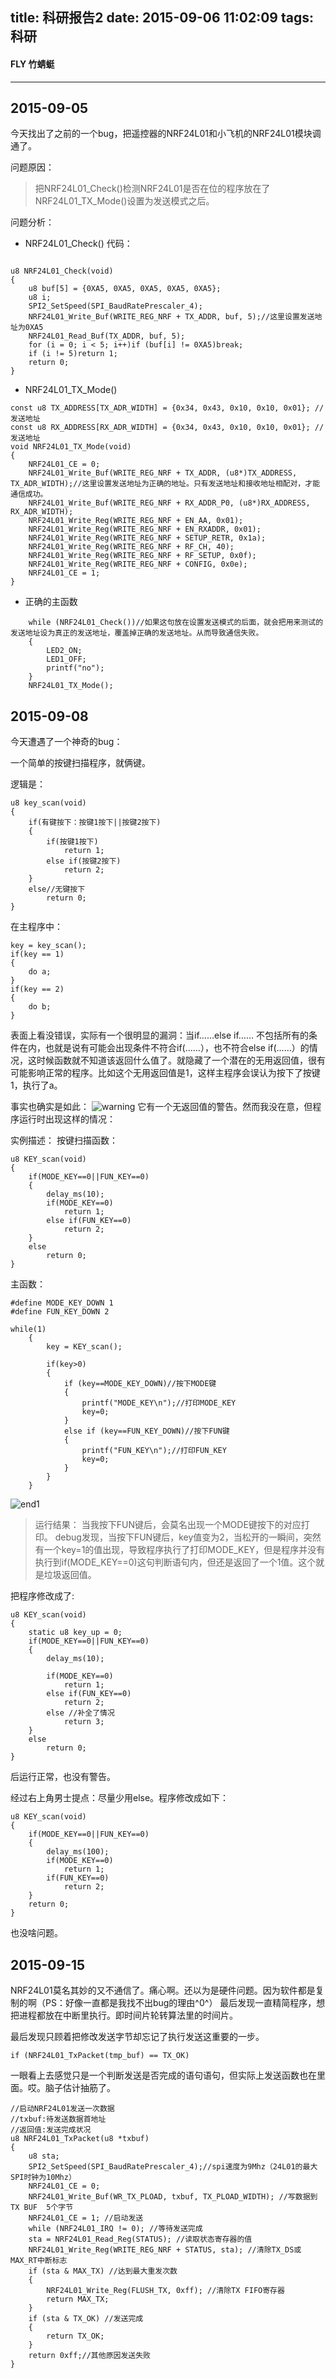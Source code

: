 title: 科研报告2
date: 2015-09-06 11:02:09
tags: 科研
---
#### FLY 竹蜻蜓

-------

## 2015-09-05

今天找出了之前的一个bug，把遥控器的NRF24L01和小飞机的NRF24L01模块调通了。

问题原因：

>把NRF24L01_Check()检测NRF24L01是否在位的程序放在了NRF24L01_TX_Mode()设置为发送模式之后。

问题分析：

<!--more-->
* NRF24L01_Check() 代码：

```

u8 NRF24L01_Check(void)
{
    u8 buf[5] = {0XA5, 0XA5, 0XA5, 0XA5, 0XA5};
    u8 i;
    SPI2_SetSpeed(SPI_BaudRatePrescaler_4); 
    NRF24L01_Write_Buf(WRITE_REG_NRF + TX_ADDR, buf, 5);//这里设置发送地址为0XA5 
    NRF24L01_Read_Buf(TX_ADDR, buf, 5); 
    for (i = 0; i < 5; i++)if (buf[i] != 0XA5)break;
    if (i != 5)return 1; 
    return 0;        
}
```

* NRF24L01_TX_Mode()

```
const u8 TX_ADDRESS[TX_ADR_WIDTH] = {0x34, 0x43, 0x10, 0x10, 0x01}; //发送地址
const u8 RX_ADDRESS[RX_ADR_WIDTH] = {0x34, 0x43, 0x10, 0x10, 0x01}; //发送地址
void NRF24L01_TX_Mode(void)
{
    NRF24L01_CE = 0;
    NRF24L01_Write_Buf(WRITE_REG_NRF + TX_ADDR, (u8*)TX_ADDRESS, TX_ADR_WIDTH);//这里设置发送地址为正确的地址。只有发送地址和接收地址相配对，才能通信成功。 
    NRF24L01_Write_Buf(WRITE_REG_NRF + RX_ADDR_P0, (u8*)RX_ADDRESS, RX_ADR_WIDTH); 
    NRF24L01_Write_Reg(WRITE_REG_NRF + EN_AA, 0x01);  
    NRF24L01_Write_Reg(WRITE_REG_NRF + EN_RXADDR, 0x01); 
    NRF24L01_Write_Reg(WRITE_REG_NRF + SETUP_RETR, 0x1a); 
    NRF24L01_Write_Reg(WRITE_REG_NRF + RF_CH, 40);    
    NRF24L01_Write_Reg(WRITE_REG_NRF + RF_SETUP, 0x0f); 
    NRF24L01_Write_Reg(WRITE_REG_NRF + CONFIG, 0x0e); 
    NRF24L01_CE = 1; 
}
```

* 正确的主函数

```
    while (NRF24L01_Check())//如果这句放在设置发送模式的后面，就会把用来测试的发送地址设为真正的发送地址，覆盖掉正确的发送地址。从而导致通信失败。    
    {
        LED2_ON;
        LED1_OFF;
        printf("no");
    }
    NRF24L01_TX_Mode();
```
## 2015-09-08

今天遭遇了一个神奇的bug：

一个简单的按键扫描程序，就俩键。

逻辑是：

```
u8 key_scan(void)
{
    if(有键按下：按键1按下||按键2按下)
    {
        if(按键1按下)
            return 1;
        else if(按键2按下)
            return 2;
    }
    else//无键按下
        return 0;
}
```

在主程序中：

```
key = key_scan();
if(key == 1)
{
    do a;
}
if(key == 2)
{
    do b;
}
```

表面上看没错误，实际有一个很明显的漏洞：当if……else if…… 不包括所有的条件在内，也就是说有可能会出现条件不符合if(……），也不符合else if(……）的情况，这时候函数就不知道该返回什么值了。就隐藏了一个潜在的无用返回值，很有可能影响正常的程序。比如这个无用返回值是1，这样主程序会误认为按下了按键1，执行了a。

事实也确实是如此：
![warning](http://7xk7fp.com1.z0.glb.clouddn.com/warning.png)
它有一个无返回值的警告。然而我没在意，但程序运行时出现这样的情况：

实例描述：
按键扫描函数：
```
u8 KEY_scan(void)
{
    if(MODE_KEY==0||FUN_KEY==0)
    {
        delay_ms(10);
        if(MODE_KEY==0)
            return 1;
        else if(FUN_KEY==0)
            return 2;
    }
    else 
        return 0;
}
```
主函数：
```
#define MODE_KEY_DOWN 1
#define FUN_KEY_DOWN 2

while(1)
    {
        key = KEY_scan();

        if(key>0)
        {
            if (key==MODE_KEY_DOWN)//按下MODE键
            {
                printf("MODE_KEY\n");//打印MODE_KEY
                key=0;
            }
            else if (key==FUN_KEY_DOWN)//按下FUN键
            {
                printf("FUN_KEY\n");//打印FUN_KEY
                key=0;
            }
        }
    }
```


![end1](http://7xk7fp.com1.z0.glb.clouddn.com/elseif.png)
> 运行结果：
>当我按下FUN键后，会莫名出现一个MODE键按下的对应打印。
>debug发现，当按下FUN键后，key值变为2，当松开的一瞬间，突然有一个key=1的值出现，导致程序执行了打印MODE_KEY，但是程序并没有执行到if(MODE_KEY==0)这句判断语句内，但还是返回了一个1值。这个就是垃圾返回值。

把程序修改成了:
```
u8 KEY_scan(void)
{
    static u8 key_up = 0;   
    if(MODE_KEY==0||FUN_KEY==0)
    {       
        delay_ms(10);
        
        if(MODE_KEY==0)
            return 1;
        else if(FUN_KEY==0)
            return 2;
        else //补全了情况
            return 3;
    }
    else 
        return 0;
}
```
后运行正常，也没有警告。

经过右上角男士提点：尽量少用else。程序修改成如下：
```
u8 KEY_scan(void)
{
    if(MODE_KEY==0||FUN_KEY==0)
    {
        delay_ms(100);
        if(MODE_KEY==0)
            return 1;
        if(FUN_KEY==0)
            return 2;
    }
    return 0;
}
```
也没啥问题。

## 2015-09-15

NRF24L01莫名其妙的又不通信了。痛心啊。还以为是硬件问题。因为软件都是复制的啊（PS：好像一直都是我找不出bug的理由^0^）
最后发现一直精简程序，想把进程都放在中断里执行。即时间片轮转算法里的时间片。

最后发现只顾着把修改发送字节却忘记了执行发送这重要的一步。

```
if (NRF24L01_TxPacket(tmp_buf) == TX_OK)
```
一眼看上去感觉只是一个判断发送是否完成的语句语句，但实际上发送函数也在里面。哎。脑子估计抽筋了。

```
//启动NRF24L01发送一次数据
//txbuf:待发送数据首地址
//返回值:发送完成状况
u8 NRF24L01_TxPacket(u8 *txbuf)
{
	u8 sta;
	SPI2_SetSpeed(SPI_BaudRatePrescaler_4);//spi速度为9Mhz（24L01的最大SPI时钟为10Mhz）
	NRF24L01_CE = 0;
	NRF24L01_Write_Buf(WR_TX_PLOAD, txbuf, TX_PLOAD_WIDTH); //写数据到TX BUF  5个字节
	NRF24L01_CE = 1; //启动发送
	while (NRF24L01_IRQ != 0); //等待发送完成
	sta = NRF24L01_Read_Reg(STATUS); //读取状态寄存器的值
	NRF24L01_Write_Reg(WRITE_REG_NRF + STATUS, sta); //清除TX_DS或MAX_RT中断标志
	if (sta & MAX_TX) //达到最大重发次数
	{
		NRF24L01_Write_Reg(FLUSH_TX, 0xff); //清除TX FIFO寄存器
		return MAX_TX;
	}
	if (sta & TX_OK) //发送完成
	{
		return TX_OK;
	}
	return 0xff;//其他原因发送失败
}
```
